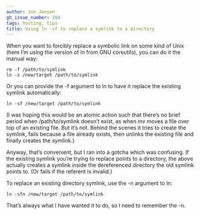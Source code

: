 ```yaml
---
author: Jon Jensen
gh_issue_number: 204
tags: hosting, tips
title: Using ln -sf to replace a symlink to a directory
---
```




When you want to forcibly replace a symbolic link on some kind of Unix (here I’m using the version of ln from GNU coreutils), you can do it the manual way:

```nohighlight
rm -f /path/to/symlink
ln -s /new/target /path/to/symlink
```

Or you can provide the -f argument to ln to have it replace the existing symlink automatically:

```nohighlight
ln -sf /new/target /path/to/symlink
```

(I was hoping this would be an atomic action such that there’s no brief period when /path/to/symlink doesn’t exist, as when mv moves a file over top of an existing file. But it’s not. Behind the scenes it tries to create the symlink, fails because a file already exists, then unlinks the existing file and finally creates the symlink.)

Anyway, that’s convenient, but I ran into a gotcha which was confusing. If the existing symlink you’re trying to replace points to a directory, the above actually creates a symlink inside the dereferenced directory the old symlink points to. (Or fails if the referent is invalid.)

To replace an existing directory symlink, use the -n argument to ln:

```nohighlight
ln -sfn /new/target /path/to/symlink
```

That’s always what I have wanted it to do, so I need to remember the -n.


